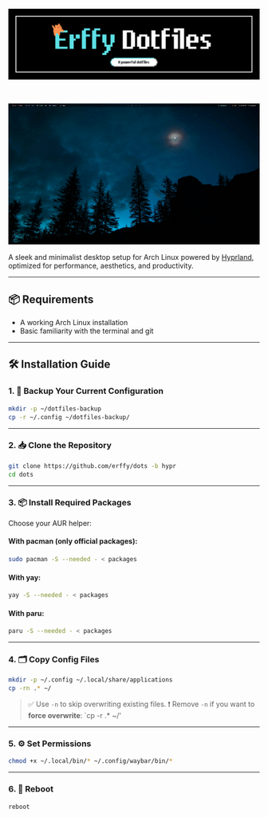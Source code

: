 ![Banner](assets/banner.png)

<br>

![Desktop Screenshot](assets/desktop.png)

A sleek and minimalist desktop setup for Arch Linux powered by [Hyprland](https://github.com/hyprwm/Hyprland), optimized for performance, aesthetics, and productivity.

---

## 📦 Requirements

- A working Arch Linux installation
- Basic familiarity with the terminal and git

---

## 🛠️ Installation Guide

### 1. 🔐 Backup Your Current Configuration

```bash
mkdir -p ~/dotfiles-backup
cp -r ~/.config ~/dotfiles-backup/
```

---

### 2. 📥 Clone the Repository

```bash
git clone https://github.com/erffy/dots -b hypr
cd dots
```

---

### 3. 📦 Install Required Packages

Choose your AUR helper:

#### With pacman (only official packages):
```bash
sudo pacman -S --needed - < packages
```

#### With yay:
```bash
yay -S --needed - < packages
```

#### With paru:
```bash
paru -S --needed - < packages
```

---

### 4. 🗂 Copy Config Files

```bash
mkdir -p ~/.config ~/.local/share/applications
cp -rn .* ~/
```

> ✅ Use `-n` to skip overwriting existing files.
> ❗ Remove `-n` if you want to **force overwrite**:
> `cp -r .* ~/'

---

### 5. ⚙️ Set Permissions

```bash
chmod +x ~/.local/bin/* ~/.config/waybar/bin/*
```

---

### 6. 🔄 Reboot

```bash
reboot
```